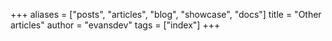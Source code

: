 +++
aliases = ["posts", "articles", "blog", "showcase", "docs"]
title = "Other articles"
author = "evansdev"
tags = ["index"]
+++
